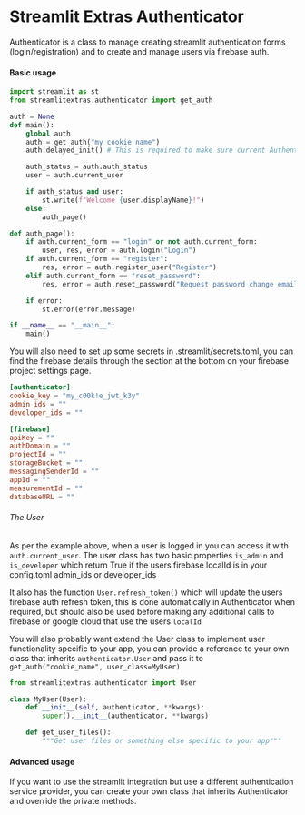 # Streamlit Extras Authenticator

Authenticator is a class to manage creating streamlit authentication forms (login/registration) and to create and manage users via firebase auth.

#### Basic usage

```Python
import streamlit as st
from streamlitextras.authenticator import get_auth

auth = None
def main():
    global auth
    auth = get_auth("my_cookie_name")
    auth.delayed_init() # This is required to make sure current Authenticator stays in session state

    auth_status = auth.auth_status
    user = auth.current_user

    if auth_status and user:
        st.write(f"Welcome {user.displayName}!")
    else:
        auth_page()

def auth_page():
    if auth.current_form == "login" or not auth.current_form:
        user, res, error = auth.login("Login")
    if auth.current_form == "register":
        res, error = auth.register_user("Register")
    elif auth.current_form == "reset_password":
        res, error = auth.reset_password("Request password change email")

    if error:
        st.error(error.message)

if __name__ == "__main__":
    main()

```

You will also need to set up some secrets in .streamlit/secrets.toml, you can find the firebase details through the section at the bottom on your firebase project settings page.

```TOML
[authenticator]
cookie_key = "my_c00k!e_jwt_k3y"
admin_ids = ""
developer_ids = ""

[firebase]
apiKey = ""
authDomain = ""
projectId = ""
storageBucket = ""
messagingSenderId = ""
appId = ""
measurementId = ""
databaseURL = ""
```

###### The User

As per the example above, when a user is logged in you can access it with `auth.current_user`. The user class has two basic properties `is_admin` and `is_developer` which return True if the users firebase localId is in your config.toml admin_ids or developer_ids

It also has the function `User.refresh_token()` which will update the users firebase auth refresh token, this is done automatically in Authenticator when required, but should also be used before making any additional calls to firebase or google cloud that use the users `localId`

You will also probably want extend the User class to implement user functionality specific to your app, you can provide a reference to your own class that inherits `authenticator.User` and pass it to `get_auth("cookie_name", user_class=MyUser)`

```Python
from streamlitextras.authenticator import User

class MyUser(User):
    def __init__(self, authenticator, **kwargs):
        super().__init__(authenticator, **kwargs)

    def get_user_files():
        """Get user files or something else specific to your app"""
```

#### Advanced usage

If you want to use the streamlit integration but use a different authentication service provider, you can create your own class that inherits Authenticator and override the private methods.